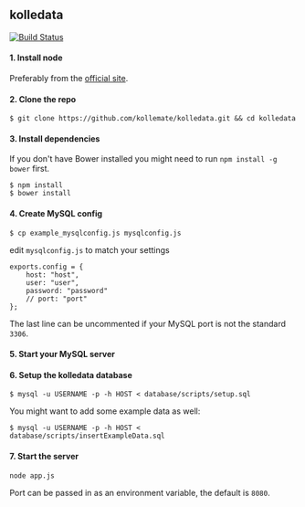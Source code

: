 ## kolledata

[![Build Status](https://travis-ci.org/kollemate/kolledata.svg?branch=master)](https://travis-ci.org/kollemate/kolledata)

#### 1. Install node

Preferably from the [official site](http://nodejs.org/download/).

#### 2. Clone the repo

```
$ git clone https://github.com/kollemate/kolledata.git && cd kolledata
```

#### 3. Install dependencies

If you don't have Bower installed you might need to run ```npm install -g bower``` first.

```
$ npm install
$ bower install
```

#### 4. Create MySQL config

```
$ cp example_mysqlconfig.js mysqlconfig.js
```

edit ```mysqlconfig.js``` to match your settings

```
exports.config = {
	host: "host",
	user: "user",
	password: "password"
	// port: "port"
};
```

The last line can be uncommented if your MySQL port is not the standard `3306`.

#### 5. Start your MySQL server

#### 6. Setup the kolledata database

```
$ mysql -u USERNAME -p -h HOST < database/scripts/setup.sql
```

You might want to add some example data as well:

```
$ mysql -u USERNAME -p -h HOST < database/scripts/insertExampleData.sql
```

#### 7. Start the server

```
node app.js
```

Port can be passed in as an environment variable, the default is ```8080```.
